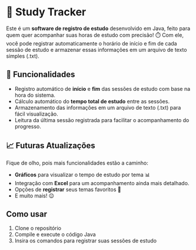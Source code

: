 # 📝 Study Tracker

Este é um **software de registro de estudo** desenvolvido em Java, feito para quem quer acompanhar suas horas de estudo com precisão! ⏱️ Com ele, você pode registrar automaticamente o horário de início e fim de cada sessão de estudo e armazenar essas informações em um arquivo de texto simples (.txt).

## 🚀 Funcionalidades
- Registro automático de **início** e **fim** das sessões de estudo com base na hora do sistema.
- Cálculo automático do **tempo total de estudo** entre as sessões.
- Armazenamento das informações em um arquivo de texto (.txt) para fácil visualização.
- Leitura da última sessão registrada para facilitar o acompanhamento do progresso.

## 📈 Futuras Atualizações
Fique de olho, pois mais funcionalidades estão a caminho:
- **Gráficos** para visualizar o tempo de estudo por tema 📊
- Integração com **Excel** para um acompanhamento ainda mais detalhado.
- Opções de **registrar** seus temas favoritos 🌟
- E muito mais! 😉

## Como usar
1. Clone o repositório
2. Compile e execute o código Java
3. Insira os comandos para registrar suas sessões de estudo


